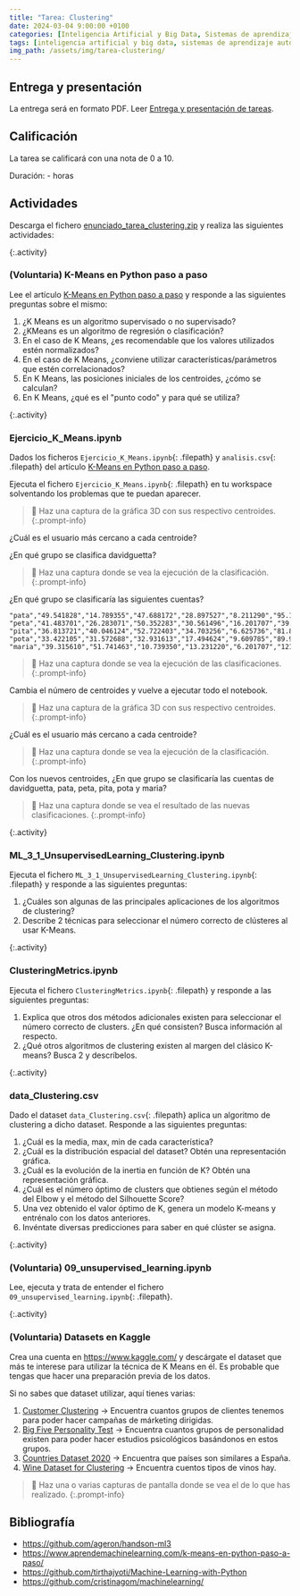 ```yaml
---
title: "Tarea: Clustering"
date: 2024-03-04 9:00:00 +0100
categories: [Inteligencia Artificial y Big Data, Sistemas de aprendizaje automático]
tags: [inteligencia artificial y big data, sistemas de aprendizaje automático]
img_path: /assets/img/tarea-clustering/
---
```


## Entrega y presentación

La entrega será en formato PDF. Leer [Entrega y presentación de tareas](/posts/entrega-presentacion-tareas/).

## Calificación

La tarea se calificará con una nota de 0 a 10.

Duración: - horas

## Actividades

Descarga el fichero [enunciado_tarea_clustering.zip](/assets/img/tarea-clustering/enunciado_tarea_clustering.zip) y realiza las siguientes actividades:

{:.activity}
### (Voluntaria) K-Means en Python paso a paso

Lee el artículo [K-Means en Python paso a paso](https://www.aprendemachinelearning.com/k-means-en-python-paso-a-paso/) y responde a las siguientes preguntas sobre el mismo:

1. ¿K Means es un algoritmo supervisado o no supervisado?
1. ¿KMeans es un algoritmo de regresión o clasificación?
1. En el caso de K Means, ¿es recomendable que los valores utilizados estén normalizados?
1. En el caso de K Means, ¿conviene utilizar características/parámetros que estén correlacionados?
1. En K Means, las posiciones iniciales de los centroides, ¿cómo se calculan?
1. En K Means, ¿qué es el "punto codo" y para qué se utiliza?

{:.activity}
### Ejercicio_K_Means.ipynb

Dados los ficheros `Ejercicio_K_Means.ipynb`{: .filepath} y `analisis.csv`{: .filepath} del artículo [K-Means en Python paso a paso](https://www.aprendemachinelearning.com/k-means-en-python-paso-a-paso/).

Ejecuta el fichero `Ejercicio_K_Means.ipynb`{: .filepath} en tu workspace solventando los problemas que te puedan aparecer.

> 📸 Haz una captura de la gráfica 3D con sus respectivo centroides.
{:.prompt-info}

¿Cuál es el usuario más cercano a cada centroide?

¿En qué grupo se clasifica davidguetta?

> 📸 Haz una captura donde se vea la ejecución de la clasificación.
{:.prompt-info}

¿En qué grupo se clasificaría las siguientes cuentas?

```plaintext
"pata","49.541828","14.789355","47.688172","28.897527","8.211290","95.1008","8"
"peta","41.483701","26.283071","50.352283","30.561496","16.201707","39.6299","9"
"pita","36.813721","40.046124","52.722403","34.703256","6.625736","81.8495","1"
"pota","33.422105","31.572688","32.931613","17.494624","9.609785","89.9140","7"
"maria","39.315610","51.741463","10.739350","13.231220","6.201707","121.2602","8"
```

> 📸 Haz una captura donde se vea la ejecución de las clasificaciones.
{:.prompt-info}

Cambia el número de centroides y vuelve a ejecutar todo el notebook.

> 📸 Haz una captura de la gráfica 3D con sus respectivo centroides.
{:.prompt-info}

¿Cuál es el usuario más cercano a cada centroide?

> 📸 Haz una captura donde se vea la ejecución de la clasificación.
{:.prompt-info}

Con los nuevos centroides, ¿En que grupo se clasificaría las cuentas de davidguetta, pata, peta, pita, pota y maria?

> 📸 Haz una captura donde se vea el resultado de las nuevas clasificaciones.
{:.prompt-info}

{:.activity}
### ML_3_1_UnsupervisedLearning_Clustering.ipynb

Ejecuta el fichero `ML_3_1_UnsupervisedLearning_Clustering.ipynb`{: .filepath} y responde a las siguientes preguntas:

1. ¿Cuáles son algunas de las principales aplicaciones de los algoritmos de clustering?
1. Describe 2 técnicas para seleccionar el número correcto de clústeres al usar K-Means.

{:.activity}
### ClusteringMetrics.ipynb

Ejecuta el fichero `ClusteringMetrics.ipynb`{: .filepath} y responde a las siguientes preguntas:

1. Explica que otros dos métodos adicionales existen para seleccionar el número correcto de clusters. ¿En qué consisten? Busca información al respecto.
1. ¿Qué otros algoritmos de clustering existen al margen del clásico K-means? Busca 2 y descríbelos.

{:.activity}
### data_Clustering.csv

Dado el dataset `data_Clustering.csv`{: .filepath} aplica un algoritmo de clustering a dicho dataset. Responde a las siguientes preguntas:

1. ¿Cuál es la media, max, min de cada característica?
1. ¿Cuál es la distribución espacial del dataset? Obtén una representación gráfica.
1. ¿Cuál es la evolución de la inertia en función de K? Obtén una representación gráfica.
1. ¿Cuál es el número óptimo de clusters que obtienes según el método del Elbow y el método del Silhouette Score?
1. Una vez obtenido el valor óptimo de K, genera un modelo K-means y entrénalo con los datos anteriores.
1. Invéntate diversas predicciones para saber en qué clúster se asigna.

{:.activity}
### (Voluntaria) 09_unsupervised_learning.ipynb

Lee, ejecuta y trata de entender el fichero `09_unsupervised_learning.ipynb`{: .filepath}.

{:.activity}
### (Voluntaria) Datasets en Kaggle

Crea una cuenta en <https://www.kaggle.com/> y descárgate el dataset que más te interese para utilizar la técnica de K Means en él. Es probable que tengas que hacer una preparación previa de los datos.

Si no sabes que dataset utilizar, aquí tienes varias:

1. [Customer Clustering](https://www.kaggle.com/datasets/dev0914sharma/customer-clustering?select=segmentation+data.csv) → Encuentra cuantos grupos de clientes tenemos para poder hacer campañas de márketing dirigidas.
1. [Big Five Personality Test](https://www.kaggle.com/datasets/tunguz/big-five-personality-test) → Encuentra cuantos grupos de personalidad existen para poder hacer estudios psicológicos basándonos en estos grupos.
1. [Countries Dataset 2020](https://www.kaggle.com/datasets/dumbgeek/countries-dataset-2020?rvi=1) → Encuentra que países son similares a España.
1. [Wine Dataset for Clustering](https://www.kaggle.com/datasets/harrywang/wine-dataset-for-clustering) → Encuentra cuentos tipos de vinos hay.

> 📸 Haz una o varias capturas de pantalla donde se vea el de lo que has realizado.
{:.prompt-info}

## Bibliografía

- <https://github.com/ageron/handson-ml3>
- <https://www.aprendemachinelearning.com/k-means-en-python-paso-a-paso/>
- <https://github.com/tirthajyoti/Machine-Learning-with-Python>
- <https://github.com/cristinagom/machinelearning/>
